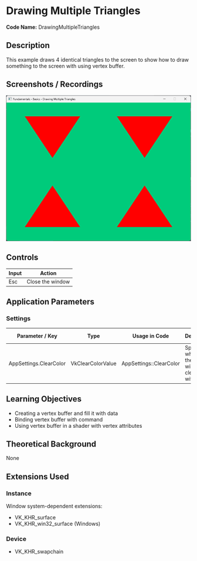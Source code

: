 # Drawing Multiple Triangles

**Code Name:** DrawingMultipleTriangles

## Description

This example draws 4 identical triangles to the screen to show how to draw something to the screen with using vertex buffer.

## Screenshots / Recordings

![](/Docs/ExampleMedia/Fundamentals/Basics/DrawingMultipleTriangles.png?raw=true)

## Controls

| Input | Action           |
|-------|------------------|
| Esc   | Close the window |

## Application Parameters

### Settings

| Parameter / Key        | Type              | Usage in Code           | Description                                            | Default Value |
|------------------------|-------------------|-------------------------|--------------------------------------------------------|---------------|
| AppSettings.ClearColor | VkClearColorValue | AppSettings::ClearColor | Specifies which color the screen will be cleared with. |               |


## Learning Objectives

- Creating a vertex buffer and fill it with data
- Binding vertex buffer with command
- Using vertex buffer in a shader with vertex attributes

## Theoretical Background

None

## Extensions Used

### Instance

Window system-dependent extensions:
- VK_KHR_surface
- VK_KHR_win32_surface (Windows)

### Device

- VK_KHR_swapchain
